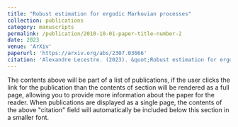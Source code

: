 ```yaml
---
title: "Robust estimation for ergodic Markovian processes"
collection: publications
category: manuscripts
permalink: /publication/2010-10-01-paper-title-number-2
date: 2023
venue: 'ArXiv'
paperurl: 'https://arxiv.org/abs/2307.03666'
citation: 'Alexandre Lecestre. (2023). &quot;Robust estimation for ergodic Markovian processes.&quot; <i>ArXiv:2307.03666</i>.'
---
```


The contents above will be part of a list of publications, if the user clicks the link for the publication than the contents of section will be rendered as a full page, allowing you to provide more information about the paper for the reader. When publications are displayed as a single page, the contents of the above "citation" field will automatically be included below this section in a smaller font.
